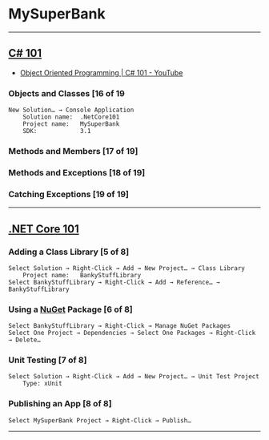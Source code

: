 # MySuperBank

---
## [C# 101](https://learn.microsoft.com/zh-cn/shows/csharp-101/)
- [Object Oriented Programming | C# 101 - YouTube](https://www.youtube.com/watch?v=TzgxcAiHCWA&list=PLdo4fOcmZ0oVxKLQCHpiUWun7vlJJvUiN&index=18&ab_channel=dotnet)
### Objects and Classes [16 of 19
    New Solution… → Console Application
        Solution name:  .NetCore101
        Project name:   MySuperBank
        SDK:            3.1
### Methods and Members [17 of 19]
### Methods and Exceptions [18 of 19]
### Catching Exceptions [19 of 19]

---
## [.NET Core 101](https://learn.microsoft.com/zh-cn/shows/net-core-101/)
### Adding a Class Library [5 of 8]
    Select Solution → Right-Click → Add → New Project… → Class Library
        Project name:   BankyStuffLibrary
    Select BankyStuffLibrary → Right-Click → Add → Reference… → BankyStuffLibrary
### Using a [NuGet](https://www.nuget.org/) Package [6 of 8]
    Select BankyStuffLibrary → Right-Click → Manage NuGet Packages
    Select One Project → Dependencies → Select One Packages → Right-Click → Delete…
### Unit Testing [7 of 8]
    Select Solution → Right-Click → Add → New Project… → Unit Test Project
        Type: xUnit
### Publishing an App [8 of 8]
    Select MySuperBank Project → Right-Click → Publish…
---
